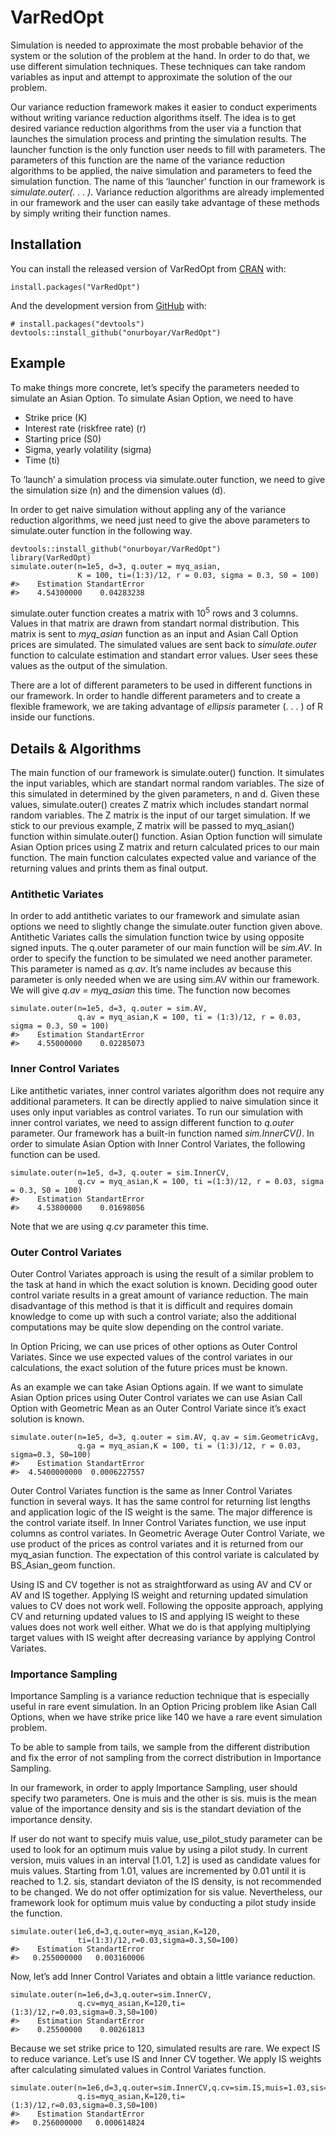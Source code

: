 
<!-- README.md is generated from README.Rmd. Please edit that file -->

VarRedOpt
=========

<!-- badges: start -->
<!-- badges: end -->

Simulation is needed to approximate the most probable behavior of the
system or the solution of the problem at the hand. In order to do that,
we use different simulation techniques. These techniques can take random
variables as input and attempt to approximate the solution of the our
problem.

Our variance reduction framework makes it easier to conduct experiments
without writing variance reduction algorithms itself. The idea is to get
desired variance reduction algorithms from the user via a function that
launches the simulation process and printing the simulation results. The
launcher function is the only function user needs to fill with
parameters. The parameters of this function are the name of the variance
reduction algorithms to be applied, the naive simulation and parameters
to feed the simulation function. The name of this ‘launcher’ function in
our framework is *simulate.outer(. . . ).* Variance reduction algorithms
are already implemented in our framework and the user can easily take
advantage of these methods by simply writing their function names.

Installation
------------

You can install the released version of VarRedOpt from
[CRAN](https://CRAN.R-project.org) with:

    install.packages("VarRedOpt")

And the development version from [GitHub](https://github.com/) with:

    # install.packages("devtools")
    devtools::install_github("onurboyar/VarRedOpt")

Example
-------

To make things more concrete, let’s specify the parameters needed to
simulate an Asian Option. To simulate Asian Option, we need to have

-   Strike price (K)
-   Interest rate (riskfree rate) (r)
-   Starting price (S0)
-   Sigma, yearly volatility (sigma)
-   Time (ti)

To ‘launch’ a simulation process via simulate.outer function, we need to
give the simulation size (n) and the dimension values (d).

In order to get naive simulation without appling any of the variance
reduction algorithms, we need just need to give the above parameters to
simulate.outer function in the following way.

    devtools::install_github("onurboyar/VarRedOpt")
    library(VarRedOpt)
    simulate.outer(n=1e5, d=3, q.outer = myq_asian,
                   K = 100, ti=(1:3)/12, r = 0.03, sigma = 0.3, S0 = 100)
    #>    Estimation StandartError 
    #>    4.54300000    0.04283238

simulate.outer function creates a matrix with 10<sup>5</sup> rows and 3
columns. Values in that matrix are drawn from standart normal
distribution. This matrix is sent to *myq\_asian* function as an input
and Asian Call Option prices are simulated. The simulated values are
sent back to *simulate.outer* function to calculate estimation and
standart error values. User sees these values as the output of the
simulation.

There are a lot of different parameters to be used in different
functions in our framework. In order to handle different parameters and
to create a flexible framework, we are taking advantage of *ellipsis*
parameter (. . . ) of R inside our functions.

Details & Algorithms
--------------------

The main function of our framework is simulate.outer() function. It
simulates the input variables, which are standart normal random
variables. The size of this simulated in determined by the given
parameters, n and d. Given these values, simulate.outer() creates Z
matrix which includes standart normal random variables. The Z matrix is
the input of our target simulation. If we stick to our previous example,
Z matrix will be passed to myq\_asian() function within simulate.outer()
function. Asian Option function will simulate Asian Option prices using
Z matrix and return calculated prices to our main function. The main
function calculates expected value and variance of the returning values
and prints them as final output.

### Antithetic Variates

In order to add antithetic variates to our framework and simulate asian
options we need to slightly change the simulate.outer function given
above. Antithetic Variates calls the simulation function twice by using
opposite signed inputs. The q.outer parameter of our main function will
be *sim.AV*. In order to specify the function to be simulated we need
another parameter. This parameter is named as *q.av*. It’s name includes
av because this parameter is only needed when we are using sim.AV within
our framework. We will give *q.av = myq\_asian* this time. The function
now becomes

    simulate.outer(n=1e5, d=3, q.outer = sim.AV, 
                   q.av = myq_asian,K = 100, ti = (1:3)/12, r = 0.03, sigma = 0.3, S0 = 100)
    #>    Estimation StandartError 
    #>    4.55000000    0.02285073

### Inner Control Variates

Like antithetic variates, inner control variates algorithm does not
require any additional parameters. It can be directly applied to naive
simulation since it uses only input variables as control variates. To
run our simulation with inner control variates, we need to assign
different function to *q.outer* parameter. Our framework has a built-in
function named *sim.InnerCV()*. In order to simulate Asian Option with
Inner Control Variates, the following function can be used.

    simulate.outer(n=1e5, d=3, q.outer = sim.InnerCV, 
                   q.cv = myq_asian,K = 100, ti =(1:3)/12, r = 0.03, sigma = 0.3, S0 = 100)
    #>    Estimation StandartError 
    #>    4.53800000    0.01698056

Note that we are using *q.cv* parameter this time.

### Outer Control Variates

Outer Control Variates approach is using the result of a similar problem
to the task at hand in which the exact solution is known. Deciding good
outer control variate results in a great amount of variance reduction.
The main disadvantage of this method is that it is difficult and
requires domain knowledge to come up with such a control variate; also
the additional computations may be quite slow depending on the control
variate.

In Option Pricing, we can use prices of other options as Outer Control
Variates. Since we use expected values of the control variates in our
calculations, the exact solution of the future prices must be known.

As an example we can take Asian Options again. If we want to simulate
Asian Option prices using Outer Control variates we can use Asian Call
Option with Geometric Mean as an Outer Control Variate since it’s exact
solution is known.

    simulate.outer(n=1e5, d=3, q.outer = sim.AV, q.av = sim.GeometricAvg, 
                   q.ga = myq_asian,K = 100, ti = (1:3)/12, r = 0.03, sigma=0.3, S0=100)
    #>    Estimation StandartError 
    #>  4.5400000000  0.0006227557

Outer Control Variates function is the same as Inner Control Variates
function in several ways. It has the same control for returning list
lengths and application logic of the IS weight is the same. The major
difference is the control variate itself. In Inner Control Variates
function, we use input columns as control variates. In Geometric Average
Outer Control Variate, we use product of the prices as control variates
and it is returned from our myq\_asian function. The expectation of this
control variate is calculated by BS\_Asian\_geom function.

Using IS and CV together is not as straightforward as using AV and CV or
AV and IS together. Applying IS weight and returning updated simulation
values to CV does not work well. Following the opposite approach,
applying CV and returning updated values to IS and applying IS weight to
these values does not work well either. What we do is that applying
multiplying target values with IS weight after decreasing variance by
applying Control Variates.

### Importance Sampling

Importance Sampling is a variance reduction technique that is especially
useful in rare event simulation. In an Option Pricing problem like Asian
Call Options, when we have strike price like 140 we have a rare event
simulation problem.

To be able to sample from tails, we sample from the different
distribution and fix the error of not sampling from the correct
distribution in Importance Sampling.

In our framework, in order to apply Importance Sampling, user should
specify two parameters. One is muis and the other is sis. muis is the
mean value of the importance density and sis is the standart deviation
of the importance density.

If user do not want to specify muis value, use\_pilot\_study parameter
can be used to look for an optimum muis value by using a pilot study. In
current version, muis values in an interval \[1.01, 1.2\] is used as
candidate values for muis values. Starting from 1.01, values are
incremented by 0.01 until it is reached to 1.2. sis, standart deviaton
of the IS density, is not recommended to be changed. We do not offer
optimization for sis value. Nevertheless, our framework look for optimum
muis value by conducting a pilot study inside the function.

    simulate.outer(1e6,d=3,q.outer=myq_asian,K=120,
                   ti=(1:3)/12,r=0.03,sigma=0.3,S0=100)
    #>    Estimation StandartError 
    #>   0.255000000   0.003160006

Now, let’s add Inner Control Variates and obtain a little variance
reduction.

    simulate.outer(n=1e6,d=3,q.outer=sim.InnerCV,
                   q.cv=myq_asian,K=120,ti=(1:3)/12,r=0.03,sigma=0.3,S0=100)
    #>    Estimation StandartError 
    #>    0.25500000    0.00261813

Because we set strike price to 120, simulated results are rare. We
expect IS to reduce variance. Let’s use IS and Inner CV together. We
apply IS weights after calculating simulated values in Control Variates
function.

    simulate.outer(n=1e6,d=3,q.outer=sim.InnerCV,q.cv=sim.IS,muis=1.03,sis=1,
                   q.is=myq_asian,K=120,ti=(1:3)/12,r=0.03,sigma=0.3,S0=100)
    #>    Estimation StandartError 
    #>   0.256000000   0.000614824
